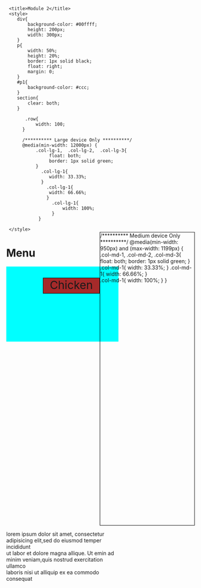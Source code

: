 
<!DOCTYPE html>
<html>
  <head>
     
     <title>Module 2</title>
     <style>
     	div{
     		background-color: #00ffff;
     		height: 200px;
     		width: 300px;
     	}
     	p{
     		width: 50%;
     		height: 20%;
     		border: 1px solid black;
     		float: right;
     		margin: 0;
     	}
     	#p1{
     		background-color: #ccc;
     	}
     	section{
     		clear: both;
     	}
      
           .row{
               width: 100;
          }   
     
          /********** Large device Only **********/
          @media(min-width: 12000px) {
               .col-lg-1,  .col-lg-2,  .col-lg-3{
                    float: both;
                    border: 1px solid green;
               }
                 .col-lg-1{
                    width: 33.33%;
                 }
                   .col-lg-1{
                    width: 66.66%;
                   }            
                     .col-lg-1{
                         width: 100%;
                     }
                }   

 /********** Medium device Only **********/
          @media(min-width: 950px) and (max-width: 1199px) {
               .col-md-1,  .col-md-2,  .col-md-3{
                    float: both;
                    border: 1px solid green;
               }
                 .col-md-1{
                    width: 33.33%;
                 }
                   .col-md-1{
                    width: 66.66%;
                   }            
                     .col-md-1{
                         width: 100%;
                     }
                }  

     
     </style>
 </head>
 </body>
 <h1> Menu</h1>
 <div>
 <p id="p1" , style="font-size: 30px", align="center">Chicken </p>
 <section>lorem ipsum dolor sit amet, consectetur<br>
 	adipisicing elit,sed do eiusmod temper incididunt<br>
 	ut labor et dolore magna allique. Ut emin ad<br>
 	minim veniam,quis nostrud exercitation ullamco<br>
 	laboris nisi ut alliquip ex ea commodo consequat

 	
 </section>
 
</div>
  <br>
  <style>
  	      div{
     		background-color: #00ffff;
     		height: 200px;
     		width: 300px;
     	

     		
     	}  

     	p{
     		
     		width: 50%;
     		height: 20%;
     		border: 1px solid black;
     		float: right;
     		margin-left: auto;
     		margin-right: auto;
     	}

     	#p1{
     		background-color: #ccc;
     	}

     	section{
     		clear: both;
     	}

     
     </style>
 </head>
 </body>
 <div>
 <p id="p1" , style="font-size: 30px", align="center">Beef</p>
 <section>lorem ipsum dolor sit amet, consectetur<br>
 	adipisicing elit,sed do eiusmod temper<br> incididunt
 	ut labor et dolore magna allique. Ut<br> emin ad
 	minim veniam,quis nostrud exercitation <br>ullamco
 	laboris nisi ut alliquip ex ea commodo<br> consequat

 	
 </section>
 
</div>
<br>
  <style>
  	      div{
     		background-color: #00ffff;
     		height: 200px;
     		width: 300px;
     	

     		
     	}  

     	p{
     		
     		width: 50%;
     		height: 20%;
     		border: 1px solid black;
     		float: right;
     		margin-left: auto;
     		margin-right: auto;
     	}

     	#p1{
     		background-color: #a52a2a;
     	}

     	section{
     		clear: both;
     	}

     
     </style>
 </head>
 </body>
 <div>
 <p id="p1" , style="font-size: 30px", align="center">Sushi</p>
 <section>lorem ipsum dolor sit amet, consectetur<br>
 	adipisicing elit,sed do eiusmod temper<br> incididunt
 	ut labor et dolore magna allique. Ut<br> emin ad
 	minim veniam,quis nostrud exercitation <br>ullamco
 	laboris nisi ut alliquip ex ea commodo<br> consequat

 	
 </section>
 
</div>

</html>
